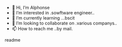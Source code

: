 - 👋 Hi, I’m Alphonse
- 👀 I’m interested in .sowftware engineer..
- 🌱 I’m currently learning ...bscit
- 💞️ I’m looking to collaborate on .various companys..
- 📫 How to reach me ..by mail.

<!---
v8cizzor/v8cizzor is a ✨ special ✨ repository because its `README.md` (this file) appears on your GitHub profile.
You can click the Preview link to take a look at your changes.
--->readme
